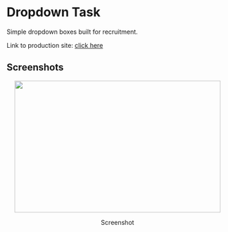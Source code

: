 
# Dropdown Task

Simple dropdown boxes built for recruitment.

Link to production site: [click here](https://dropdown-immortals430.netlify.app/)

## Screenshots


<p align="center" >
<img src="https://github.com/user-attachments/assets/73310ac0-4518-48f8-929b-621037f4c446" width="468" height="300" />
</p>

<p align="center"> Screenshot </p><br><br>
  







